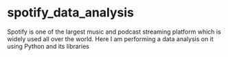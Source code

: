 # spotify_data_analysis
Spotify is one of the largest music and podcast streaming platform which is widely used all over the world. Here I am performing a data analysis on it using Python and its libraries 
